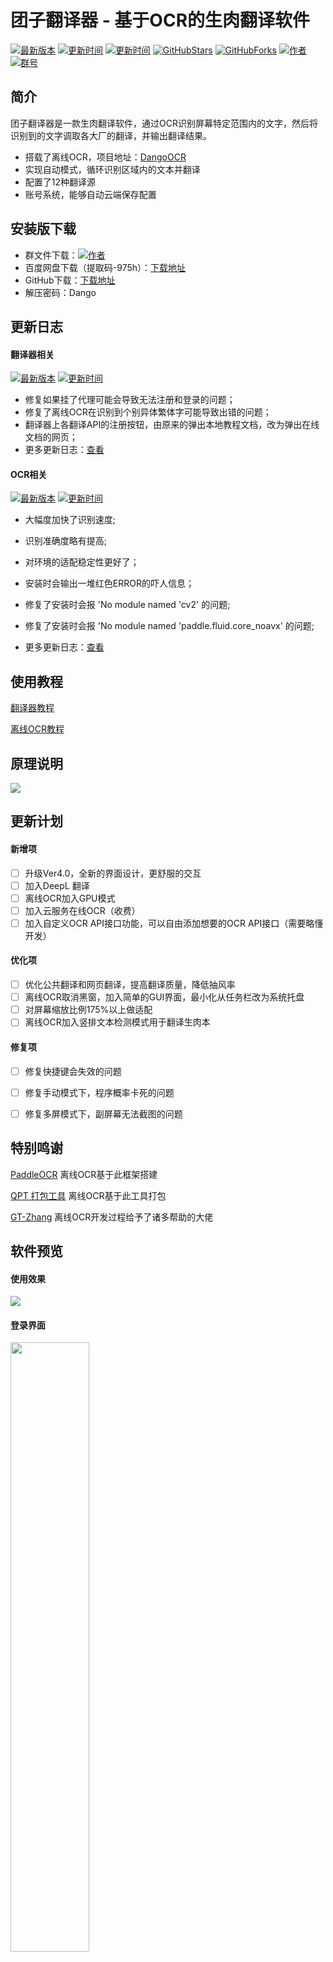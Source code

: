 # 团子翻译器 - 基于OCR的生肉翻译软件


[![最新版本](https://img.shields.io/badge/%E6%9C%80%E6%96%B0%E7%89%88%E6%9C%AC-Ver3.6.2-ff69b4)](https://github.com/PantsuDango/Dango-Translator)
[![更新时间](https://img.shields.io/badge/%E6%9B%B4%E6%96%B0%E6%97%B6%E9%97%B4-2021--08--19-ff69b4)]()
[![更新时间](https://img.shields.io/badge/%E6%93%8D%E4%BD%9C%E7%B3%BB%E7%BB%9F-win7--10-ff69b4)]()
[![GitHubStars](https://img.shields.io/github/stars/PantsuDango/Dango-Translator)]()
[![GitHubForks](https://img.shields.io/github/forks/PantsuDango/Dango-Translator)]()
[![作者](https://img.shields.io/badge/QQ-%E8%83%96%E6%AC%A1%E5%9B%A2%E5%AD%90-ff69b4)](https://github.com/PantsuDango/ImageHub/blob/master/DangoTranslate/public/%E4%BD%9C%E8%80%85.png)
[![群号](https://img.shields.io/badge/%E6%9C%80%E6%96%B0%E4%BA%A4%E6%B5%81%E7%BE%A4-4%E7%BE%A4-ff69b4)](https://github.com/PantsuDango/ImageHub/blob/master/DangoTranslate/public/4%E7%BE%A4.jpg)

  
## 简介

团子翻译器是一款生肉翻译软件，通过OCR识别屏幕特定范围内的文字，然后将识别到的文字调取各大厂的翻译，并输出翻译结果。

+ 搭载了离线OCR，项目地址：[DangoOCR](https://github.com/PantsuDango/DangoOCR) 
+ 实现自动模式，循环识别区域内的文本并翻译
+ 配置了12种翻译源
+ 账号系统，能够自动云端保存配置


  
## 安装版下载

- 群文件下载：[![作者](https://img.shields.io/badge/%E6%9C%80%E6%96%B0%E4%BA%A4%E6%B5%81%E7%BE%A4-4%E7%BE%A4-ff69b4)](https://github.com/PantsuDango/ImageHub/blob/master/DangoTranslate/public/4%E7%BE%A4.jpg)  
- 百度网盘下载（提取码-975h）：[下载地址](https://pan.baidu.com/s/1AD9JWSAKS69gOawwvMXXQw)
- GitHub下载：[下载地址](https://github.com/PantsuDango/Dango-Translator/releases/download/Ver3.6.2/DangoTranslate-Ver3.6.2.zip)
- 解压密码：Dango


  
## 更新日志

#### 翻译器相关 

[![最新版本](https://img.shields.io/badge/%E6%9C%80%E6%96%B0%E7%89%88%E6%9C%AC-Ver3.6.2-ff69b4)]()
[![更新时间](https://img.shields.io/badge/%E6%9B%B4%E6%96%B0%E6%97%B6%E9%97%B4-2021--08--19-ff69b4)]()

+ 修复如果挂了代理可能会导致无法注册和登录的问题；  
+ 修复了离线OCR在识别到个别异体繁体字可能导致出错的问题；  
+ 翻译器上各翻译API的注册按钮，由原来的弹出本地教程文档，改为弹出在线文档的网页；  
+ 更多更新日志：[查看](https://github.com/PantsuDango/Dango-Translator/blob/master/docx/%E6%9B%B4%E6%96%B0%E6%97%A5%E5%BF%97.md)  

#### OCR相关

[![最新版本](https://img.shields.io/badge/%E6%9C%80%E6%96%B0%E7%89%88%E6%9C%AC-Ver1.2-ff69b4)]()
[![更新时间](https://img.shields.io/badge/%E6%9B%B4%E6%96%B0%E6%97%B6%E9%97%B4-2021--08--19-ff69b4)]()

+ 大幅度加快了识别速度;
+ 识别准确度略有提高;
+ 对环境的适配稳定性更好了；
+ 安装时会输出一堆红色ERROR的吓人信息；
+ 修复了安装时会报 'No module named 'cv2' 的问题;
+ 修复了安装时会报 'No module named 'paddle.fluid.core_noavx' 的问题;

+ 更多更新日志：[查看]()


  
## 使用教程

[翻译器教程](https://github.com/PantsuDango/Dango-Translator/blob/master/docx/%E7%BF%BB%E8%AF%91%E5%99%A8%E6%95%99%E7%A8%8B.md)

[离线OCR教程]()


  
## 原理说明

![](https://github.com/PantsuDango/ImageHub/blob/master/DangoTranslate/public/%E6%B5%81%E7%A8%8B%E5%9B%BE.png)


  
## 更新计划

#### 新增项

- [ ] 升级Ver4.0，全新的界面设计，更舒服的交互
- [ ] 加入DeepL 翻译
- [ ] 离线OCR加入GPU模式
- [ ] 加入云服务在线OCR（收费）
- [ ] 加入自定义OCR API接口功能，可以自由添加想要的OCR API接口（需要略懂开发）

#### 优化项

- [ ] 优化公共翻译和网页翻译，提高翻译质量，降低抽风率
- [ ] 离线OCR取消黑窗，加入简单的GUI界面，最小化从任务栏改为系统托盘
- [ ] 对屏幕缩放比例175%以上做适配
- [ ] 离线OCR加入竖排文本检测模式用于翻译生肉本

#### 修复项

- [ ] 修复快捷键会失效的问题
- [ ] 修复手动模式下，程序概率卡死的问题
- [ ] 修复多屏模式下，副屏幕无法截图的问题

  
 ## 特别鸣谢

[PaddleOCR](https://github.com/PaddlePaddle/PaddleOCR)  离线OCR基于此框架搭建

[QPT 打包工具](https://github.com/GT-ZhangAcer/QPT)  离线OCR基于此工具打包

[GT-Zhang](https://github.com/GT-ZhangAcer) 离线OCR开发过程给予了诸多帮助的大佬

  
## 软件预览

#### 使用效果

![](https://github.com/PantsuDango/ImageHub/blob/master/DangoTranslate/public/%E4%BD%BF%E7%94%A8%E6%95%88%E6%9E%9C.png)

#### 登录界面
<img src="https://github.com/PantsuDango/ImageHub/blob/master/DangoTranslate/public/%E7%99%BB%E5%BD%95.png" width="50%" height="50%">

#### 主界面

![](https://github.com/PantsuDango/ImageHub/blob/master/DangoTranslate/public/%E4%B8%BB%E7%95%8C%E9%9D%A2.png)

#### 设置界面
<img src="https://github.com/PantsuDango/ImageHub/blob/master/DangoTranslate/public/%E8%AE%BE%E7%BD%AE1.png" width="50%" height="50%">
<img src="https://github.com/PantsuDango/ImageHub/blob/master/DangoTranslate/public/%E8%AE%BE%E7%BD%AE2.png" width="50%" height="50%">
<img src="https://github.com/PantsuDango/ImageHub/blob/master/DangoTranslate/public/%E8%AE%BE%E7%BD%AE4.png" width="50%" height="50%">
<img src="https://github.com/PantsuDango/ImageHub/blob/master/DangoTranslate/public/%E8%AE%BE%E7%BD%AE5.png" width="50%" height="50%">

#### 支持作者
<img src="https://github.com/PantsuDango/ImageHub/blob/master/DangoTranslate/public/%E6%94%AF%E6%8C%81%E4%BD%9C%E8%80%85.png" width="50%" height="50%">
